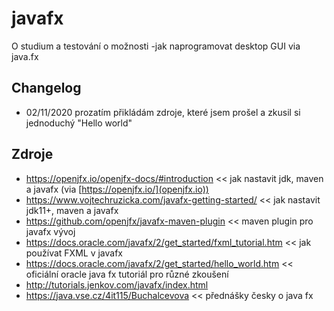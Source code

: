 # javafx
O studium a testování o možnosti -jak naprogramovat desktop GUI via java.fx

## Changelog
* 02/11/2020 prozatím přikládám zdroje, které jsem prošel a zkusil si jednoduchý "Hello world"

## Zdroje
* https://openjfx.io/openjfx-docs/#introduction << jak nastavit jdk, maven a javafx (via [https://openjfx.io/](openjfx.io))
* https://www.vojtechruzicka.com/javafx-getting-started/ << jak nastavit jdk11+, maven a javafx
* https://github.com/openjfx/javafx-maven-plugin << maven plugin pro javafx vývoj
* https://docs.oracle.com/javafx/2/get_started/fxml_tutorial.htm << jak používat FXML v javafx
* https://docs.oracle.com/javafx/2/get_started/hello_world.htm << oficiální oracle java fx tutoriál pro různé zkoušení
* http://tutorials.jenkov.com/javafx/index.html
* https://java.vse.cz/4it115/Buchalcevova << přednášky česky o java fx
